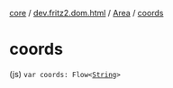 [core](../../index.md) / [dev.fritz2.dom.html](../index.md) / [Area](index.md) / [coords](./coords.md)

# coords

(js) `var coords: Flow<`[`String`](https://kotlinlang.org/api/latest/jvm/stdlib/kotlin/-string/index.html)`>`